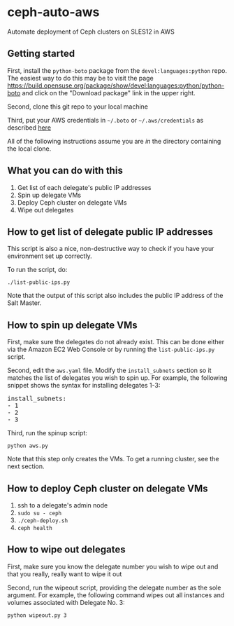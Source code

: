 # ceph-auto-aws
Automate deployment of Ceph clusters on SLES12 in AWS

## Getting started

First, install the `python-boto` package from the `devel:languages:python` repo. The easiest way to do this may be to visit the page https://build.opensuse.org/package/show/devel:languages:python/python-boto and click on the "Download package" link in the upper right.

Second, clone this git repo to your local machine

Third, put your AWS credentials in `~/.boto` or `~/.aws/credentials` as described [here](http://boto.readthedocs.org/en/latest/getting_started.html#configuring-boto-credentials)

All of the following instructions assume you are *in* the directory containing the local clone.


## What you can do with this

1. Get list of each delegate's public IP addresses
1. Spin up delegate VMs
1. Deploy Ceph cluster on delegate VMs
1. Wipe out delegates


## How to get list of delegate public IP addresses

This script is also a nice, non-destructive way to check if you have your environment set up correctly.

To run the script, do:
```
./list-public-ips.py
```

Note that the output of this script also includes the public IP address of the Salt Master.


## How to spin up delegate VMs

First, make sure the delegates do not already exist. This can be done either via the Amazon EC2 Web Console or by running the `list-public-ips.py` script.

Second, edit the `aws.yaml` file. Modify the `install_subnets` section so it matches the list of delegates you wish to spin up. For example, the following snippet shows the syntax for installing delegates 1-3:
<pre>
install_subnets:
- 1
- 2
- 3
</pre>

Third, run the spinup script: 
```
python aws.py
```

Note that this step only creates the VMs. To get a running cluster, see the next section.


## How to deploy Ceph cluster on delegate VMs

1. ssh to a delegate's admin node
2. `sudo su - ceph`
3. `./ceph-deploy.sh`
4. `ceph health`


## How to wipe out delegates

First, make sure you know the delegate number you wish to wipe out and that you really, really want to wipe it out

Second, run the wipeout script, providing the delegate number as the sole argument. For example, the following command wipes out all instances and volumes associated with Delegate No. 3:
```
python wipeout.py 3
```


